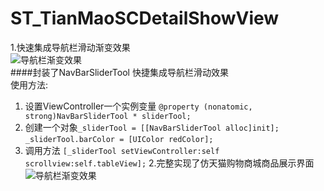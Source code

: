 # ST_TianMaoSCDetailShowView
1.快速集成导航栏滑动渐变效果  
![导航栏渐变效果](https://github.com/strivever/ST_TianMaoSCDetailShowView/blob/master/STNavBar/GIF/3.6__TM_02.gif)  
####封装了NavBarSliderTool 快捷集成导航栏滑动效果  
使用方法:  
1. 设置ViewController一个实例变量 `@property (nonatomic, strong)NavBarSliderTool * sliderTool;`  
2. 创建一个对象`_sliderTool = [[NavBarSliderTool alloc]init];`
    `_sliderTool.barColor = [UIColor redColor];`  
3. 调用方法  `[_sliderTool setViewController:self scrollview:self.tableView];`
2.完整实现了仿天猫购物商城商品展示界面  
![导航栏渐变效果](https://github.com/strivever/ST_TianMaoSCDetailShowView/blob/master/STNavBar/GIF/3.6__TM_03.gif)

